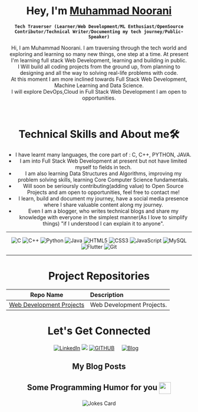 <div align="center">

<h1 align="center" >Hey, I'm <a href="https://www.linkedin.com/in/muhammadnoorani/" target="_blank"> Muhammad Noorani </a></h1>


  
**`Tech Traverser (Learner/Web Development/ML Enthusiast/OpenSource Contributor/Technical Writer/Documenting my tech journey/Public-Speaker)`**



  
Hi, I am Muhammad Noorani. I am traversing through the tech world and exploring and learning so many new things, one step at a time. At present I'm learning full stack Web Development, learning and building in public.
<br />
I Will build all coding projects from the ground up, from planning to designing and all the way to solving real-life problems with code. 
<br />
At this moment I am more inclined towards Full Stack Web Development, Machine Learning and 
Data Science. 
<br />
I will explore DevOps,Cloud in Full Stack Web Development I am open to opportunities.
  
  

<br />
<div align="center">
<h1>Technical Skills and About me🛠</h1>
<p align="center">
  
 - I have learnt many languages, the core part of : C, C++, PYTHON, JAVA.
 - I am into Full Stack Web Development at present but not have limited myself to fields in tech. 
 - I am also learning Data Structures and Algorithms, improving my problem solving skills, learning Core Computer Science fundamentals. 
 - Will soon be serioursly contributing(adding value) to Open Source Projects and am open to opportunities, feel free to contact me!
 - I learn, build and document my journey, have a social media presence where I share valuable content along my journey. 
 - Even I am a blogger, who writes technical blogs and share my knowledge with everyone in the simplest manner(As I love to simplify things) "if I understood I can explain it to anyone".
</p>

<hr>  
<p align="center"> 
<img alt="C" src="https://img.shields.io/badge/c-%2300599C.svg?&style=for-the-badge&logo=c&logoColor=white" />
<img alt="C++" src="https://img.shields.io/badge/c++-%2300599C.svg?&style=for-the-badge&logo=c%2B%2B&ogoColor=white" />
 <img alt="Python" src="https://img.shields.io/badge/python-%2314354C.svg?style=for-the-badge&logo=python&logoColor=white"/>
 <img alt="Java" src="https://img.shields.io/badge/java-%23ED8B00.svg?&style=for-the-badge&logo=java&logoColor=white" />
<img alt="HTML5" src="https://img.shields.io/badge/html5-%23E34F26.svg?&style=for-the-badge&logo=html5&logoColor=white" />
 <img alt="CSS3" src="https://img.shields.io/badge/css3-%231572B6.svg?&style=for-the-badge&logo=css3&logoColor=white" />
 <img alt="JavaScript" src="https://img.shields.io/badge/javascript-%23323330.svg?&style=for-the-badge&logo=javascript&logoColor=%23F7DF1E" />
 <img alt="MySQL" src="https://img.shields.io/badge/MySQL-00000F?style=for-the-badge&logo=mysql&logoColor=white" />
    <img alt="Flutter" src="https://img.shields.io/badge/Flutter-02569B?style=for-the-badge&logo=flutter&logoColor=white" />
    <img alt="Git" src="https://img.shields.io/badge/Git-F05032?style=for-the-badge&logo=git&logoColor=white" />
</p>
<hr>

<h1 align="center">Project Repositories</h1>

|          Repo Name           | Description                                            |
| :--------------------------: | :----------------------------------------------------- |
| [Web Development Projects]() |  Web Development Projects.     |


 <h1 align="center">Let's Get Connected</h1>

<div align="center">

<a  href="https://www.linkedin.com/in/muhammadnoorani/" target="_blank"><img alt="LinkedIn" src="https://img.shields.io/badge/linkedin%20-%230077B5.svg?&style=for-the-badge&logo=linkedin&logoColor=white" /></a>
<a href="https://twitter.com/MuhammadN_twts" target="_blank"><img src="https://img.shields.io/badge/twitter-%2300acee.svg?&style=for-the-badge&logo=twitter&logoColor=white&alt=twitter" /></a>
<a href="https://github.com/MuhammadNoorani"><img alt="GITHUB" title="GitHub" src="https://img.shields.io/badge/github-%23121011.svg?style=for-the-badge&logo=github&logoColor=white"/></a>&nbsp;&nbsp;&nbsp;&nbsp;
<a href='https://blog.muhammadnoorani.com' target="_blank"><img alt='Blog' src='https://img.shields.io/badge/MY_Blog-100000?style=for-the-badge&logo=Blog&logoColor=002FFF&labelColor=3432A9&color=5E17EB'/></a>&nbsp;&nbsp;&nbsp;&nbsp;
</a>

<div align="center">
<h2> My Blog Posts </h2>

<!-- BLOG-POST-LIST:START -->

<!-- BLOG-POST-LIST:END -->

<!-- Threads and Posts-LIST:START -->

<!-- Threads and Posts-LIST:END -->  
  

<h2> Some Programming Humor for you <img align ='center' src='https://media2.giphy.com/media/UQDSBzfyiBKvgFcSTw/giphy.gif?cid=ecf05e47p3cd513axbek3f56ti3jzizq8hincw20jauyyfyw&rid=giphy.gif' width = '32px'></h2>

![Jokes Card](https://readme-jokes.vercel.app/api?theme=default)

</div>
